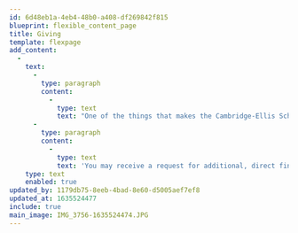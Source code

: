 ```yaml
---
id: 6d48eb1a-4eb4-48b0-a408-df269842f815
blueprint: flexible_content_page
title: Giving
template: flexpage
add_content:
  -
    text:
      -
        type: paragraph
        content:
          -
            type: text
            text: "One of the things that makes the Cambridge-Ellis School experience so special is the myriad ways families can invest in the school. Depending on what feels right to your family, you can contribute to the CES community by volunteering on a board or school committee, working with the\_Parent Teacher Association\_on fun events throughout the year, and contributing to the\_Cambridge-Ellis\_Annual Fund\_and annual spring\_Auction\_event.\_"
      -
        type: paragraph
        content:
          -
            type: text
            text: 'You may receive a request for additional, direct financial support on a few occasions: You’ll hear from the Development Committee during our Annual Fund drive in the fall (we are so proud that we have met our 100% participation goal for several years in a row, thanks to our incredible community!) and the Auction in the spring. The PTA leads collections for faculty and staff gifts during the holiday season and at the end of the school year.'
    type: text
    enabled: true
updated_by: 1179db75-8eeb-4bad-8e60-d5005aef7ef8
updated_at: 1635524477
include: true
main_image: IMG_3756-1635524474.JPG
---
```

